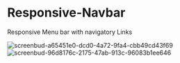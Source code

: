 # Responsive-Navbar
 Responsive Menu bar with navigatory Links
 
![screenbud-a65451e0-dcd0-4a72-9fa4-cbb49cd43f69](https://user-images.githubusercontent.com/72727831/153753571-478f188e-fbf1-42bb-b4cd-b5997f4fa44d.png)
![screenbud-96d8176c-2175-47ab-913c-96083b1ee646](https://user-images.githubusercontent.com/72727831/153753577-efa924ab-3472-4370-af00-f9ace3588ec6.png)
